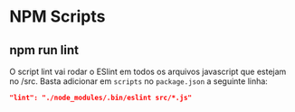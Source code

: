 
# NPM Scripts

## npm run lint

O script lint vai rodar o ESlint em todos os arquivos javascript que estejam no /src. Basta adicionar em `scripts` no `package.json` a seguinte linha:

``` json
"lint": "./node_modules/.bin/eslint src/*.js"
```
